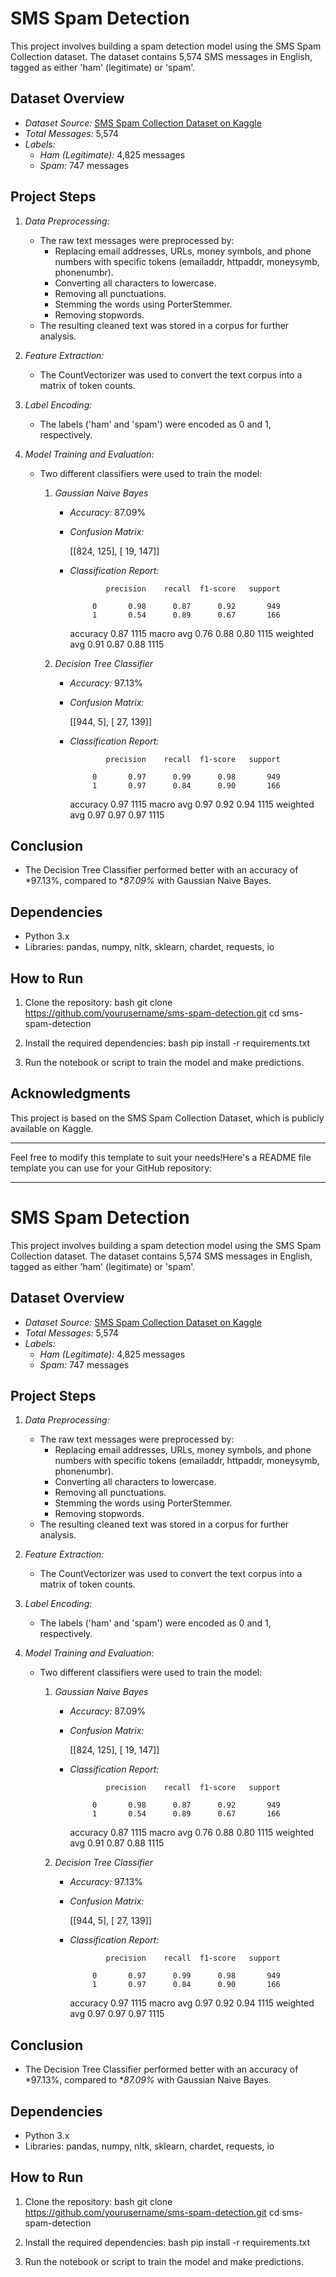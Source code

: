 # SMS Spam Detection

This project involves building a spam detection model using the SMS Spam Collection dataset. The dataset contains 5,574 SMS messages in English, tagged as either 'ham' (legitimate) or 'spam'.

## Dataset Overview

- *Dataset Source:* [SMS Spam Collection Dataset on Kaggle](https://www.kaggle.com/uciml/sms-spam-collection-dataset)
- *Total Messages:* 5,574
- *Labels:* 
  - *Ham (Legitimate):* 4,825 messages
  - *Spam:* 747 messages

## Project Steps

1. *Data Preprocessing:*
   - The raw text messages were preprocessed by:
     - Replacing email addresses, URLs, money symbols, and phone numbers with specific tokens (emailaddr, httpaddr, moneysymb, phonenumbr).
     - Converting all characters to lowercase.
     - Removing all punctuations.
     - Stemming the words using PorterStemmer.
     - Removing stopwords.
   - The resulting cleaned text was stored in a corpus for further analysis.

2. *Feature Extraction:*
   - The CountVectorizer was used to convert the text corpus into a matrix of token counts.

3. *Label Encoding:*
   - The labels ('ham' and 'spam') were encoded as 0 and 1, respectively.

4. *Model Training and Evaluation:*
   - Two different classifiers were used to train the model:
     1. *Gaussian Naive Bayes*
        - *Accuracy:* 87.09%
        - *Confusion Matrix:*
          
          [[824, 125],
           [ 19, 147]]
          
        - *Classification Report:*
          
                      precision    recall  f1-score   support

                   0       0.98      0.87      0.92       949
                   1       0.54      0.89      0.67       166

            accuracy                           0.87      1115
           macro avg       0.76      0.88      0.80      1115
        weighted avg       0.91      0.87      0.88      1115
          
     2. *Decision Tree Classifier*
        - *Accuracy:* 97.13%
        - *Confusion Matrix:*
          
          [[944,   5],
           [ 27, 139]]
          
        - *Classification Report:*
          
                      precision    recall  f1-score   support

                   0       0.97      0.99      0.98       949
                   1       0.97      0.84      0.90       166

            accuracy                           0.97      1115
           macro avg       0.97      0.92      0.94      1115
        weighted avg       0.97      0.97      0.97      1115
          

## Conclusion

- The Decision Tree Classifier performed better with an accuracy of *97.13%, compared to **87.09%* with Gaussian Naive Bayes.

## Dependencies

- Python 3.x
- Libraries: pandas, numpy, nltk, sklearn, chardet, requests, io

## How to Run

1. Clone the repository:
   bash
   git clone https://github.com/yourusername/sms-spam-detection.git
   cd sms-spam-detection
   
2. Install the required dependencies:
   bash
   pip install -r requirements.txt
   
3. Run the notebook or script to train the model and make predictions.

## Acknowledgments

This project is based on the SMS Spam Collection Dataset, which is publicly available on Kaggle.

---

Feel free to modify this template to suit your needs!Here's a README file template you can use for your GitHub repository:

---

# SMS Spam Detection

This project involves building a spam detection model using the SMS Spam Collection dataset. The dataset contains 5,574 SMS messages in English, tagged as either 'ham' (legitimate) or 'spam'.

## Dataset Overview

- *Dataset Source:* [SMS Spam Collection Dataset on Kaggle](https://www.kaggle.com/uciml/sms-spam-collection-dataset)
- *Total Messages:* 5,574
- *Labels:* 
  - *Ham (Legitimate):* 4,825 messages
  - *Spam:* 747 messages

## Project Steps

1. *Data Preprocessing:*
   - The raw text messages were preprocessed by:
     - Replacing email addresses, URLs, money symbols, and phone numbers with specific tokens (emailaddr, httpaddr, moneysymb, phonenumbr).
     - Converting all characters to lowercase.
     - Removing all punctuations.
     - Stemming the words using PorterStemmer.
     - Removing stopwords.
   - The resulting cleaned text was stored in a corpus for further analysis.

2. *Feature Extraction:*
   - The CountVectorizer was used to convert the text corpus into a matrix of token counts.

3. *Label Encoding:*
   - The labels ('ham' and 'spam') were encoded as 0 and 1, respectively.

4. *Model Training and Evaluation:*
   - Two different classifiers were used to train the model:
     1. *Gaussian Naive Bayes*
        - *Accuracy:* 87.09%
        - *Confusion Matrix:*
          
          [[824, 125],
           [ 19, 147]]
          
        - *Classification Report:*
          
                      precision    recall  f1-score   support

                   0       0.98      0.87      0.92       949
                   1       0.54      0.89      0.67       166

            accuracy                           0.87      1115
           macro avg       0.76      0.88      0.80      1115
        weighted avg       0.91      0.87      0.88      1115
          
     2. *Decision Tree Classifier*
        - *Accuracy:* 97.13%
        - *Confusion Matrix:*
          
          [[944,   5],
           [ 27, 139]]
          
        - *Classification Report:*
          
                      precision    recall  f1-score   support

                   0       0.97      0.99      0.98       949
                   1       0.97      0.84      0.90       166

            accuracy                           0.97      1115
           macro avg       0.97      0.92      0.94      1115
        weighted avg       0.97      0.97      0.97      1115
          

## Conclusion

- The Decision Tree Classifier performed better with an accuracy of *97.13%, compared to **87.09%* with Gaussian Naive Bayes.

## Dependencies

- Python 3.x
- Libraries: pandas, numpy, nltk, sklearn, chardet, requests, io

## How to Run

1. Clone the repository:
   bash
   git clone https://github.com/yourusername/sms-spam-detection.git
   cd sms-spam-detection
   
2. Install the required dependencies:
   bash
   pip install -r requirements.txt
   
3. Run the notebook or script to train the model and make predictions.
